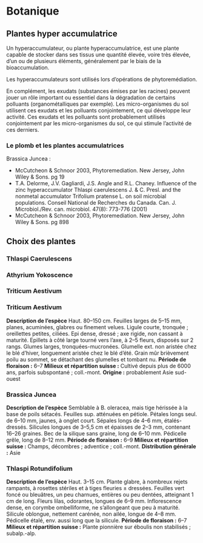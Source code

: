 # Botanique

## Plantes hyper accumulatrice

Un hyperaccumulateur, ou plante hyperaccumulatrice, est une plante capable de stocker dans ses tissus une quantité élevée, voire très élevée, d’un ou de plusieurs éléments, généralement par le biais de la bioaccumulation.

Les hyperaccumulateurs sont utilisés lors d’opérations de phytoremédiation.

En complément, les exudats (substances émises par les racines) peuvent jouer un rôle important ou essentiel dans la dégradation de certains polluants (organométalliques par exemple). Les micro-organismes du sol utilisent ces exudats et les polluants conjointement, ce qui développe leur activité. Ces exudats et les polluants sont probablement utilisés conjointement par les micro-organismes du sol, ce qui stimule l’activité de ces derniers.

### Le plomb et les plantes accumulatrices

Brassica Juncea : 
- McCutcheon & Schnoor 2003, Phytoremediation. New Jersey, John Wiley & Sons. pg 19
- T.A. Delorme, J.V. Gagliardi, J.S. Angle and R.L. Chaney. Influence of the zinc hyperaccumulator Thlaspi caerulescens J. & C. Presl. and the nonmetal accumulator Trifolium pratense L. on soil microbial populations. Conseil National de Recherches du Canada. Can. J. Microbiol./Rev. can. microbiol. 47(8): 773-776 (2001)
- McCutcheon & Schnoor 2003, Phytoremediation. New Jersey, John Wiley & Sons. pg 898



## Choix des plantes 

### Thlaspi Caerulescens 

### Athyrium Yokoscence 

### Triticum Aestivum 


### Triticum Aestivum 

**Description de l’espèce**
Haut. 80–150 cm. Feuilles larges de 5–15 mm, planes, acuminées, glabres ou finement velues. Ligule courte, tronquée ; oreillettes petites, ciliées. Epi dense, dressé ; axe rigide, non cassant à maturité. Epillets à côté large tourné vers l’axe, à 2–5 fleurs, disposés sur 2 rangs. Glumes larges, tronquées-mucronées. Glumelle ext. non aristée chez le blé d’hiver, longuement aristée chez le blé d’été. Grain mûr brièvement poilu au sommet, se détachant des glumelles et tombant nu.
**Période de floraison :** 6–7
**Milieux et répartition suisse :** Cultivé depuis plus de 6000 ans, parfois subspontané ; coll.-mont.
**Origine :** probablement Asie sud-ouest

### Brassica Juncea 

**Description de l’espèce**
Semblable à B. oleracea, mais tige hérissée à la base de poils sétacés. Feuilles sup. atténuées en pétiole. Pétales longs seul. de 6–10 mm, jaunes, à onglet court. Sépales longs de 4–6 mm, étalés-dressés. Silicules longues de 3–5,5 cm et épaisses de 2–3 mm, contenant 16–26 graines. Bec de la silique sans graine, long de 6–10 mm. Pédicelle grêle, long de 8–12 mm.
**Période de floraison :** 6–9
**Milieux et répartition suisse :** Champs, décombres ; adventice ; coll.-mont.
**Distribution générale :** Asie

### Thlaspi Rotundifolium

**Description de l’espèce**
Haut. 3–15 cm. Plante glabre, à nombreux rejets rampants, à rosettes stériles et à tiges fleuries ± dressées. Feuilles vert foncé ou bleuâtres, un peu charnues, entières ou peu dentées, atteignant 1 cm de long. Fleurs lilas, odorantes, longues de 6–9 mm. Inflorescence dense, en corymbe ombelliforme, ne s’allongeant que peu à maturité. Silicule oblongue, nettement carénée, non ailée, longue de 4–8 mm. Pédicelle étalé, env. aussi long que la silicule.
**Période de floraison :** 6–7
**Milieux et répartition suisse :** Plante pionnière sur éboulis non stabilisés ; subalp.-alp.
